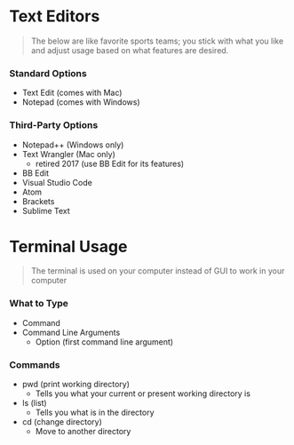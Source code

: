 # Text Editors
> The below are like favorite sports teams; you stick with what you like and adjust usage based on what features are desired.

### Standard Options
- Text Edit (comes with Mac)
- Notepad (comes with Windows)

### Third-Party Options 
- Notepad++ (Windows only)
- Text Wrangler (Mac only)
  - retired 2017 (use BB Edit for its features)
- BB Edit 
- Visual Studio Code
- Atom
- Brackets
- Sublime Text


# Terminal Usage
> The terminal is used on your computer instead of GUI to work in your computer

### What to Type
- Command
- Command Line Arguments
  - Option (first command line argument)

### Commands
- pwd (print working directory)
  - Tells you what your current or present working directory is
- ls (list)
  - Tells you what is in the directory
- cd (change directory)
  - Move to another directory
